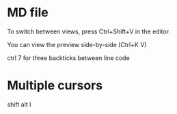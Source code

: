 
# MD file

To switch between views, press Ctrl+Shift+V in the editor. 

You can view the preview side-by-side (Ctrl+K V)

ctrl 7 for three backticks between line code

# Multiple cursors

shift alt I 



